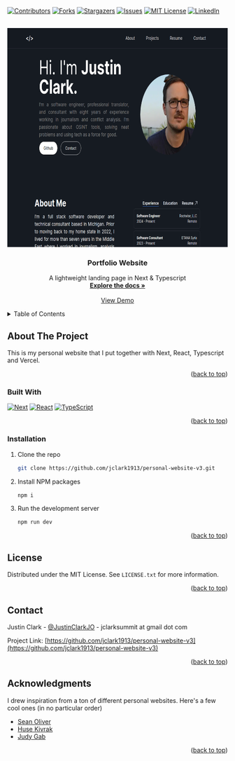 <a name="readme-top"></a>

[![Contributors][contributors-shield]][contributors-url]
[![Forks][forks-shield]][forks-url]
[![Stargazers][stars-shield]][stars-url]
[![Issues][issues-shield]][issues-url]
[![MIT License][license-shield]][license-url]
[![LinkedIn][linkedin-shield]][linkedin-url]

<!-- PROJECT LOGO -->
<br />
<div align="center">
  <a href="https://github.com/jclark1913/personal-website-v3">
    <img src="public/images/portfolio.png" alt="Logo" height="500">
  </a>

<h3 align="center">Portfolio Website</h3>
  <p align="center">
    A lightweight landing page in Next & Typescript
    <br />
    <a href="https://github.com/jclark1913/personal-website-v3"><strong>Explore the docs »</strong></a>
    <br />
    <br />
    <a href="https://justinclark.bio">View Demo</a>
  </p>
</div>

<!-- TABLE OF CONTENTS -->
<details>
  <summary>Table of Contents</summary>
  <ol>
    <li>
      <a href="#about-the-project">About The Project</a>
      <ul>
        <li><a href="#built-with">Built With</a></li>
      </ul>
    </li>
    <li>
      <a href="#getting-started">Getting Started</a>
      <ul>
        <li><a href="#installation">Installation</a></li>
      </ul>
    </li>
    <li><a href="#license">License</a></li>
    <li><a href="#contact">Contact</a></li>
    <li><a href="#acknowledgments">Acknowledgments</a></li>
  </ol>
</details>



<!-- ABOUT THE PROJECT -->
## About The Project

This is my personal website that I put together with Next, React, Typescript and Vercel.

<p align="right">(<a href="#readme-top">back to top</a>)</p>



### Built With

[![Next][Next.js]][Next-url]
[![React][React.js]][React-url]
[![TypeScript][TypeScript]][TypeScript-url]

<p align="right">(<a href="#readme-top">back to top</a>)</p>

### Installation

1. Clone the repo
   ```sh
   git clone https://github.com/jclark1913/personal-website-v3.git
   ```
3. Install NPM packages
   ```sh
   npm i
   ```
4. Run the development server
   ```sh
   npm run dev
   ```

<p align="right">(<a href="#readme-top">back to top</a>)</p>


<!-- LICENSE -->
## License

Distributed under the MIT License. See `LICENSE.txt` for more information.

<p align="right">(<a href="#readme-top">back to top</a>)</p>


<!-- CONTACT -->
## Contact

Justin Clark - [@JustinClarkJO](https://twitter.com/JustinClarkJO) - jclarksummit at gmail dot com

Project Link: [https://github.com/jclark1913/personal-website-v3](https://github.com/jclark1913/personal-website-v3)

<p align="right">(<a href="#readme-top">back to top</a>)</p>


<!-- ACKNOWLEDGMENTS -->
## Acknowledgments

I drew inspiration from a ton of different personal websites. Here's a few cool ones (in no particular order)

* [Sean Oliver](https://seanoliver.dev/)
* [Huse Kivrak](https://huse.dev/)
* [Judy Gab](https://github.com/judygab)

<p align="right">(<a href="#readme-top">back to top</a>)</p>



<!-- MARKDOWN LINKS & IMAGES -->
<!-- https://www.markdownguide.org/basic-syntax/#reference-style-links -->
[contributors-shield]: https://img.shields.io/github/contributors/jclark1913/personal-website-v3.svg?style=for-the-badge
[contributors-url]: https://github.com/jclark1913/personal-website-v3/graphs/contributors
[forks-shield]: https://img.shields.io/github/forks/jclark1913/personal-website-v3.svg?style=for-the-badge
[forks-url]: https://github.com/jclark1913/personal-website-v3/network/members
[stars-shield]: https://img.shields.io/github/stars/jclark1913/personal-website-v3.svg?style=for-the-badge
[stars-url]: https://github.com/jclark1913/personal-website-v3/stargazers
[issues-shield]: https://img.shields.io/github/issues/jclark1913/personal-website-v3.svg?style=for-the-badge
[issues-url]: https://github.com/jclark1913/personal-website-v3/issues
[license-shield]: https://img.shields.io/github/license/jclark1913/personal-website-v3.svg?style=for-the-badge
[license-url]: https://github.com/jclark1913/personal-website-v3/blob/master/LICENSE.txt
[linkedin-shield]: https://img.shields.io/badge/-LinkedIn-black.svg?style=for-the-badge&logo=linkedin&colorB=555
[linkedin-url]: https://linkedin.com/in/justin-w-clark
[product-screenshot]: images/portofolio.png
[Next.js]: https://img.shields.io/badge/next.js-000000?style=for-the-badge&logo=nextdotjs&logoColor=white
[Next-url]: https://nextjs.org/
[React.js]: https://img.shields.io/badge/React-20232A?style=for-the-badge&logo=react&logoColor=61DAFB
[React-url]: https://reactjs.org/
[TypeScript]: https://img.shields.io/badge/TypeScript-007ACC?style=for-the-badge&logo=typescript&logoColor=white
[TypeScript-url]: https://www.typescriptlang.org/
